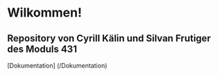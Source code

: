 # Wilkommen!
## Repository von Cyrill Kälin und Silvan Frutiger des Moduls 431

[Dokumentation] (/Dokumentation)
